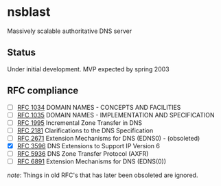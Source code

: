 # nsblast
Massively scalable authoritative DNS server

## Status
Under initial development.
MVP expected by spring 2003


## RFC compliance

- [ ] [RFC 1034](https://www.rfc-editor.org/rfc/rfc1034) DOMAIN NAMES - CONCEPTS AND FACILITIES
- [ ] [RFC 1035](https://www.rfc-editor.org/rfc/rfc1035) DOMAIN NAMES - IMPLEMENTATION AND SPECIFICATION
- [ ] [RFC 1995](https://www.rfc-editor.org/rfc/rfc1995) Incremental Zone Transfer in DNS
- [ ] [RFC 2181](https://www.rfc-editor.org/rfc/rfc2181) Clarifications to the DNS Specification
- [ ] [RFC 2671](https://www.rfc-editor.org/rfc/rfc2671) Extension Mechanisms for DNS (EDNS0) - (obsoleted)
- [x] [RFC 3596](https://www.rfc-editor.org/rfc/rfc3596) DNS Extensions to Support IP Version 6
- [ ] [RFC 5936](https://www.rfc-editor.org/rfc/rfc5936) DNS Zone Transfer Protocol (AXFR)
- [ ] [RFC 6891](https://www.rfc-editor.org/rfc/rfc6891) Extension Mechanisms for DNS (EDNS(0))

*note*: Things in old RFC's that has later been obsoleted are ignored.

